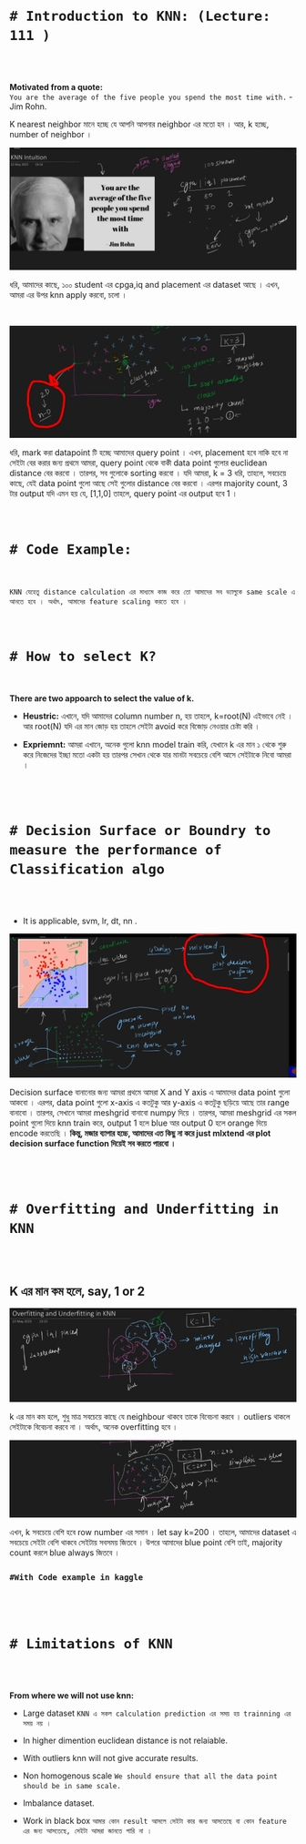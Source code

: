 <br>
<br>

# `# Introduction to KNN: (Lecture: 111 )`

<br>
<br>

**Motivated from a quote:** <br>
`You are the average of the five people you spend the most time with.` - Jim Rohn.
<br>

K nearest neighbor মানে হচ্ছে যে আপনি আপনার neighbor এর মতো হন । আর, k হচ্ছে, number of neighbor । 

![image](img/img01.png)

ধরি, আমাদের কাছে, ১০০ student এর cpga,iq and placement এর dataset আছে । এখন, আমরা এর উপর knn apply করবো, চলো । 

<br>

![image](img/img02.png)

ধরি, mark করা datapoint টি হচ্ছে আমাদের query point । এখন, placement হবে নাকি হবে না সেইটা বের করার জন্য প্রথমে আমরা, query point থেকে বাকী data point গুলোর euclidean distance বের করবো । তারপর, সব গুলোকে sorting করবো ।  যদি আমরা, k = 3 ধরি, তাহলে, সবচেয়ে কাছে, যেই data point গুলো আছে সেই গুলোর distance বের করবো । এরপর majority count, 3 টার output যদি এমন হয় যে, [1,1,0] তাহলে, query point এর output হবে 1 । 

<br>

# `# Code Example:`

<br>

`KNN যেহেতু distance calculation এর মাধ্যমে কাজ করে তো আমাদের সব ভ্যালুকে same scale এ আনতে হবে । অর্থাৎ, আমাদের feature scaling করতে হবে ।`

<br>

# `# How to select K?`

<br>

**There are two appoarch to select the value of k.**

- **Heustric:** এখানে, যদি আমাদের column number n, হয় তাহলে, k=root(N) এইভাবে নেই । আর root(N) যদি এর মান জোড় হয় তাহলে সেইটা avoid করে বিজোড় নেওয়ার চেষ্টা করি । 

- **Expriemnt:** আমরা  এখানে, অনেক গুলো knn model train করি, যেখানে  k এর মান ১ থেকে শুরু করে নিজেদের ইচ্ছা মতো একটা হয় তারপর সেখান থেকে যার মানটা সবচেয়ে বেশি আসে সেইটাকে নিবো আমরা  ।


<br>
<br>

# `# Decision Surface or Boundry to measure the performance of Classification algo`

<br>
<br>

- It is applicable, svm, lr, dt, nn .

![image](img/img03.png)

Decision surface বানানোর জন্য আমরা প্রথমে আমরা X and Y axis এ  আমাদের data point গুলো আকবো । এরপর, data point গুলো x-axis এ কতটুকু আর y-axis এ কতটুকু ছড়িয়ে আছে তার range বানাবো । তারপর, সেখানে আমরা meshgrid বানাবো numpy দিয়ে । তারপর, আমরা meshgrid এর সকল point গুলো দিয়ে knn train করে, output 1 হলে blue আর output 0 হলে orange দিয়ে encode করতেছি । **কিন্তু, মজার ব্যাপার হচ্চে, আমাদের এত কিছু না করে just mlxtend এর plot decision surface function দিয়েই সব করতে পারবো ।**



<br>
<br>

# `# Overfitting and Underfitting in KNN`

<br>
<br>

## **K এর মান কম হলে, say, 1 or 2**

![image](img/img04.png)

k এর মান কম হলে, শুধু মাত্র সবচেয়ে কাছে যে neighbour থাকবে তাকে বিবেচনা করবে । outliers থাকলে সেইটাকে বিবেচনা করবে না । অর্থাৎ, অনেক overfitting হবে । 

![image](img/img05.png)

এখন, k সবচেয়ে বেশি হবে row number এর সমান । let say k=200 । তাহলে, আমাদের dataset এ সবচেয়ে সেইটা বেশি থাকবে সেইটায় সবসময় জিতবে । উপরে আমাদের blue point বেশি তাই, majority count করলে blue always জিতবে । 

### `#With Code example in kaggle`



<br>
<br>

# `# Limitations of KNN`

<br>
<br>

**From where we will not use knn:**

- Large dataset `KNN এ সকল calculation prediction এর সময় হয় trainning এর সময় নয় । `

- In higher dimention euclidean distance  is not relaiable.

- With outliers knn will not give accurate results.

- Non homogenous scale `We should ensure that all the data point should be in same scale.`

- Imbalance dataset.

- Work in black box `আমার কোন result আসলে সেইটা কার জন্য আসতেছে বা কোন feature এর জন্য আসতেছে, সেইটা আমরা জানতে পারি না ।`



